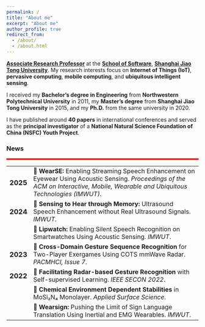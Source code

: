 ```yaml
---
permalink: /
title: "About me"
excerpt: "About me"
author_profile: true
redirect_from: 
  - /about/
  - /about.html
---
```


[**Associate Research Professor**](http://www.se.sjtu.edu.cn/Data/View/575) at the [**School of Software**](http://www.se.sjtu.edu.cn/), [**Shanghai Jiao Tong University**](https://www.sjtu.edu.cn/). My research interests focus on **Internet of Things (IoT)**, **pervasive computing**, **mobile computing**, and **ubiquitous intelligent sensing**.

I received my **Bachelor’s degree in Engineering** from **Northwestern Polytechnical University** in 2011, my **Master’s degree** from **Shanghai Jiao Tong University** in 2015, and my **Ph.D.** from the same university in 2020.

I have published around **40 papers** in international conferences and served as the **principal investigator** of a **National Natural Science Foundation of China (NSFC) Youth Project**.

### News

<div style="height: 4px; background-color: red;"></div>

<table style="width: 100%; border-collapse: collapse; background-color: transparent; border: none; font-size: 16px;">
  <!-- 2025 -->
  <tr>
    <td style="border: none;"><strong style="font-size: 18px;">2025</strong></td>
    <td style="border: none;">🎉 <strong>WearSE:</strong> Enabling Streaming Speech Enhancement on Eyewear Using Acoustic Sensing. <em>Proceedings of the ACM on Interactive, Mobile, Wearable and Ubiquitous Technologies (IMWUT)</em>.</td>
  </tr>

  <!-- 2024 -->
  <tr>
    <td style="border: none;"><strong style="font-size: 18px;">2024</strong></td>
    <td style="border: none;">🎉 <strong>Sensing to Hear through Memory:</strong> Ultrasound Speech Enhancement without Real Ultrasound Signals. <em>IMWUT</em>.</td>
  </tr>
  <tr>
    <td style="border: none;"></td>
    <td style="border: none;">🎉 <strong>Lipwatch:</strong> Enabling Silent Speech Recognition on Smartwatches Using Acoustic Sensing. <em>IMWUT</em>.</td>
  </tr>

  <!-- 2023 -->
  <tr>
    <td style="border: none;"><strong style="font-size: 18px;">2023</strong></td>
    <td style="border: none;">🎉 <strong>Cross-Domain Gesture Sequence Recognition</strong> for Two-Player Exergames Using COTS mmWave Radar. <em>PACMHCI, Issue 7</em>.</td>
  </tr>

  <!-- 2022 -->
  <tr>
    <td style="border: none;"><strong style="font-size: 18px;">2022</strong></td>
    <td style="border: none;">🎉 <strong>Facilitating Radar-based Gesture Recognition</strong> with Self-supervised Learning. <em>IEEE SECON 2022</em>.</td>
  </tr>
  <tr>
    <td style="border: none;"></td>
    <td style="border: none;">🎉 <strong>Chemical Environment Dependent Stabilities</strong> in MoSi₂N₄ Monolayer. <em>Applied Surface Science</em>.</td>
  </tr>
  <tr>
    <td style="border: none;"></td>
    <td style="border: none;">🎉 <strong>Wearsign:</strong> Pushing the Limit of Sign Language Translation Using Inertial and EMG Wearables. <em>IMWUT</em>.</td>
  </tr>
</table>


